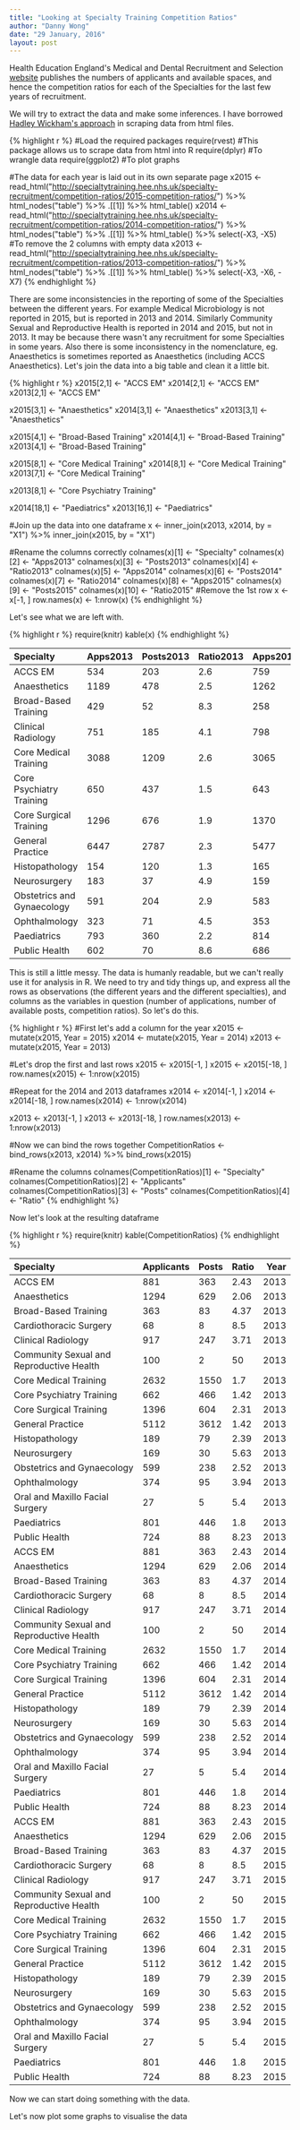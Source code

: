 ```yaml
---
title: "Looking at Specialty Training Competition Ratios"
author: "Danny Wong"
date: "29 January, 2016"
layout: post
---
```


Health Education England's Medical and Dental Recruitment and Selection [website](http://specialtytraining.hee.nhs.uk/) publishes the numbers of applicants and available spaces, and hence the competition ratios for each of the Specialties for the last few years of recruitment.

We will try to extract the data and make some inferences. I have borrowed [Hadley Wickham's approach](http://www.r-bloggers.com/rvest-easy-web-scraping-with-r/) in scraping data from html files.


{% highlight r %}
#Load the required packages
require(rvest) #This package allows us to scrape data from html into R
require(dplyr) #To wrangle data
require(ggplot2) #To plot graphs

#The data for each year is laid out in its own separate page
x2015 <- read_html("http://specialtytraining.hee.nhs.uk/specialty-recruitment/competition-ratios/2015-competition-ratios/") %>%
  html_nodes("table") %>% 
  .[[1]] %>% 
  html_table()
x2014 <- read_html("http://specialtytraining.hee.nhs.uk/specialty-recruitment/competition-ratios/2014-competition-ratios/") %>%
  html_nodes("table") %>% 
  .[[1]] %>% 
  html_table() %>%
  select(-X3, -X5) #To remove the 2 columns with empty data
x2013 <- read_html("http://specialtytraining.hee.nhs.uk/specialty-recruitment/competition-ratios/2013-competition-ratios/") %>%
  html_nodes("table") %>% 
  .[[1]] %>% 
  html_table() %>%
  select(-X3, -X6, -X7)
{% endhighlight %}

There are some inconsistencies in the reporting of some of the Specialties between the different years. For example Medical Microbiology is not reported in 2015, but is reported in 2013 and 2014. Similarly Community Sexual and Reproductive Health is reported in 2014 and 2015, but not in 2013. It may be because there wasn't any recruitment for some Specialties in some years. Also there is some inconsistency in the nomenclature, eg. Anaesthetics is sometimes reported as Anaesthetics (including ACCS Anaesthetics). Let's join the data into a big table and clean it a little bit.


{% highlight r %}
x2015[2,1] <- "ACCS EM"
x2014[2,1] <- "ACCS EM"
x2013[2,1] <- "ACCS EM"

x2015[3,1] <- "Anaesthetics"
x2014[3,1] <- "Anaesthetics"
x2013[3,1] <- "Anaesthetics"

x2015[4,1] <- "Broad-Based Training"
x2014[4,1] <- "Broad-Based Training"
x2013[4,1] <- "Broad-Based Training"

x2015[8,1] <- "Core Medical Training"
x2014[8,1] <- "Core Medical Training"
x2013[7,1] <- "Core Medical Training"

x2013[8,1] <- "Core Psychiatry Training"

x2014[18,1] <- "Paediatrics"
x2013[16,1] <- "Paediatrics"

#Join up the data into one dataframe
x <- inner_join(x2013, x2014, by = "X1") %>% inner_join(x2015, by = "X1")

#Rename the columns correctly
colnames(x)[1] <- "Specialty"
colnames(x)[2] <- "Apps2013"
colnames(x)[3] <- "Posts2013"
colnames(x)[4] <- "Ratio2013"
colnames(x)[5] <- "Apps2014"
colnames(x)[6] <- "Posts2014"
colnames(x)[7] <- "Ratio2014"
colnames(x)[8] <- "Apps2015"
colnames(x)[9] <- "Posts2015"
colnames(x)[10] <- "Ratio2015"
#Remove the 1st row
x <- x[-1, ]
row.names(x) <- 1:nrow(x)
{% endhighlight %}

Let's see what we are left with.


{% highlight r %}
require(knitr)
kable(x)
{% endhighlight %}



|Specialty                  |Apps2013 |Posts2013 |Ratio2013 |Apps2014 |Posts2014 |Ratio2014 |Apps2015 |Posts2015 |Ratio2015 |
|:--------------------------|:--------|:---------|:---------|:--------|:---------|:---------|:--------|:---------|:---------|
|ACCS EM                    |534      |203       |2.6       |759      |363       |2.1       |881      |363       |2.43      |
|Anaesthetics               |1189     |478       |2.5       |1262     |595       |2.1       |1294     |629       |2.06      |
|Broad-Based Training       |429      |52        |8.3       |258      |42        |6.1       |363      |83        |4.37      |
|Clinical Radiology         |751      |185       |4.1       |798      |227       |3.5       |917      |247       |3.71      |
|Core Medical Training      |3088     |1209      |2.6       |3065     |1468      |2.1       |2632     |1550      |1.7       |
|Core Psychiatry Training   |650      |437       |1.5       |643      |497       |1.3       |662      |466       |1.42      |
|Core Surgical Training     |1296     |676       |1.9       |1370     |625       |2.2       |1396     |604       |2.31      |
|General Practice           |6447     |2787      |2.3       |5477     |3391      |1.6       |5112     |3612      |1.42      |
|Histopathology             |154      |120       |1.3       |165      |93        |1.8       |189      |79        |2.39      |
|Neurosurgery               |183      |37        |4.9       |159      |24        |6.6       |169      |30        |5.63      |
|Obstetrics and Gynaecology |591      |204       |2.9       |583      |240       |2.4       |599      |238       |2.52      |
|Ophthalmology              |323      |71        |4.5       |353      |82        |4.3       |374      |95        |3.94      |
|Paediatrics                |793      |360       |2.2       |814      |435       |1.9       |801      |446       |1.8       |
|Public Health              |602      |70        |8.6       |686      |78        |8.8       |724      |88        |8.23      |

This is still a little messy. The data is humanly readable, but we can't really use it for analysis in R. We need to try and tidy things up, and express all the rows as observations (the different years and the different specialties), and columns as the variables in question (number of applications, number of available posts, competition ratios). So let's do this.


{% highlight r %}
#First let's add a column for the year
x2015 <- mutate(x2015, Year = 2015)
x2014 <- mutate(x2015, Year = 2014)
x2013 <- mutate(x2015, Year = 2013)

#Let's drop the first and last rows
x2015 <- x2015[-1, ]
x2015 <- x2015[-18, ]
row.names(x2015) <- 1:nrow(x2015)

#Repeat for the 2014 and 2013 dataframes
x2014 <- x2014[-1, ]
x2014 <- x2014[-18, ]
row.names(x2014) <- 1:nrow(x2014)

x2013 <- x2013[-1, ]
x2013 <- x2013[-18, ]
row.names(x2013) <- 1:nrow(x2013)

#Now we can bind the rows together
CompetitionRatios <- bind_rows(x2013, x2014) %>% bind_rows(x2015)

#Rename the columns
colnames(CompetitionRatios)[1] <- "Specialty"
colnames(CompetitionRatios)[2] <- "Applicants"
colnames(CompetitionRatios)[3] <- "Posts"
colnames(CompetitionRatios)[4] <- "Ratio"
{% endhighlight %}

Now let's look at the resulting dataframe


{% highlight r %}
require(knitr)
kable(CompetitionRatios)
{% endhighlight %}



|Specialty                                |Applicants |Posts |Ratio | Year|
|:----------------------------------------|:----------|:-----|:-----|----:|
|ACCS EM                                  |881        |363   |2.43  | 2013|
|Anaesthetics                             |1294       |629   |2.06  | 2013|
|Broad-Based Training                     |363        |83    |4.37  | 2013|
|Cardiothoracic Surgery                   |68         |8     |8.5   | 2013|
|Clinical Radiology                       |917        |247   |3.71  | 2013|
|Community Sexual and Reproductive Health |100        |2     |50    | 2013|
|Core Medical Training                    |2632       |1550  |1.7   | 2013|
|Core Psychiatry Training                 |662        |466   |1.42  | 2013|
|Core Surgical Training                   |1396       |604   |2.31  | 2013|
|General Practice                         |5112       |3612  |1.42  | 2013|
|Histopathology                           |189        |79    |2.39  | 2013|
|Neurosurgery                             |169        |30    |5.63  | 2013|
|Obstetrics and Gynaecology               |599        |238   |2.52  | 2013|
|Ophthalmology                            |374        |95    |3.94  | 2013|
|Oral and Maxillo Facial Surgery          |27         |5     |5.4   | 2013|
|Paediatrics                              |801        |446   |1.8   | 2013|
|Public Health                            |724        |88    |8.23  | 2013|
|ACCS EM                                  |881        |363   |2.43  | 2014|
|Anaesthetics                             |1294       |629   |2.06  | 2014|
|Broad-Based Training                     |363        |83    |4.37  | 2014|
|Cardiothoracic Surgery                   |68         |8     |8.5   | 2014|
|Clinical Radiology                       |917        |247   |3.71  | 2014|
|Community Sexual and Reproductive Health |100        |2     |50    | 2014|
|Core Medical Training                    |2632       |1550  |1.7   | 2014|
|Core Psychiatry Training                 |662        |466   |1.42  | 2014|
|Core Surgical Training                   |1396       |604   |2.31  | 2014|
|General Practice                         |5112       |3612  |1.42  | 2014|
|Histopathology                           |189        |79    |2.39  | 2014|
|Neurosurgery                             |169        |30    |5.63  | 2014|
|Obstetrics and Gynaecology               |599        |238   |2.52  | 2014|
|Ophthalmology                            |374        |95    |3.94  | 2014|
|Oral and Maxillo Facial Surgery          |27         |5     |5.4   | 2014|
|Paediatrics                              |801        |446   |1.8   | 2014|
|Public Health                            |724        |88    |8.23  | 2014|
|ACCS EM                                  |881        |363   |2.43  | 2015|
|Anaesthetics                             |1294       |629   |2.06  | 2015|
|Broad-Based Training                     |363        |83    |4.37  | 2015|
|Cardiothoracic Surgery                   |68         |8     |8.5   | 2015|
|Clinical Radiology                       |917        |247   |3.71  | 2015|
|Community Sexual and Reproductive Health |100        |2     |50    | 2015|
|Core Medical Training                    |2632       |1550  |1.7   | 2015|
|Core Psychiatry Training                 |662        |466   |1.42  | 2015|
|Core Surgical Training                   |1396       |604   |2.31  | 2015|
|General Practice                         |5112       |3612  |1.42  | 2015|
|Histopathology                           |189        |79    |2.39  | 2015|
|Neurosurgery                             |169        |30    |5.63  | 2015|
|Obstetrics and Gynaecology               |599        |238   |2.52  | 2015|
|Ophthalmology                            |374        |95    |3.94  | 2015|
|Oral and Maxillo Facial Surgery          |27         |5     |5.4   | 2015|
|Paediatrics                              |801        |446   |1.8   | 2015|
|Public Health                            |724        |88    |8.23  | 2015|


Now we can start doing something with the data. 

Let's now plot some graphs to visualise the data



